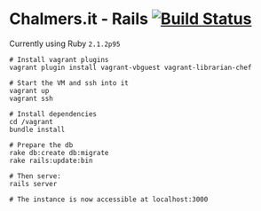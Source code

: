 # Chalmers.it - Rails [![Build Status](https://travis-ci.org/cthit/chalmersit-rails.svg?branch=develop)](https://travis-ci.org/cthit/chalmersit-rails)

Currently using Ruby `2.1.2p95`

```
# Install vagrant plugins
vagrant plugin install vagrant-vbguest vagrant-librarian-chef

# Start the VM and ssh into it
vagrant up
vagrant ssh

# Install dependencies
cd /vagrant
bundle install

# Prepare the db
rake db:create db:migrate
rake rails:update:bin

# Then serve:
rails server

# The instance is now accessible at localhost:3000
```
